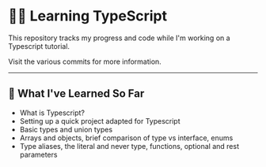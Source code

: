 # 👨‍💻 Learning TypeScript 

This repository tracks my progress and code while I'm working on a Typescript tutorial. 

Visit the various commits for more information.


-----


## 🧠 What I've Learned So Far

- What is Typescript?
- Setting up a quick project adapted for Typescript
- Basic types and union types
- Arrays and objects, brief comparison of type vs interface, enums
- Type aliases, the literal and never type, functions, optional and rest parameters